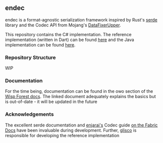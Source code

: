 ## endec

endec is a format-agnostic serialization framework inspired by Rust's [serde](https://serde.rs) library and the Codec API from Mojang's [DataFixerUpper](https://github.com/mojang/datafixerupper).

This repository contains the C# implementation. The reference implementation (written in Dart) can be found [here](https://github.com/gliscowo/endec.dart) and the Java implementation can be found [here](https://github.com/wisp-forest/endec).

### Repository Structure

WIP

### Documentation

For the time being, documentation can be found in the owo section of the [Wisp Forest docs](https://docs.wispforest.io/owo/endec). The linked document adequately explains the basics but is out-of-date - it will be updated in the future

### Acknowledgements

The excellent serde documentation and [enjarai's](https://enjarai.dev) Codec guide [on the Fabric Docs](https://docs.fabricmc.net/develop/codecs) have been invaluable during development. Further, [glisco](https://github.com/gliscowo) is responsible for developing the reference implementation
